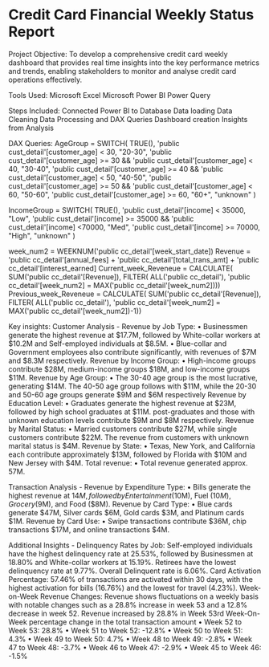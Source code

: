 # Credit Card Financial Weekly Status Report

Project Objective: 
To develop a comprehensive credit card weekly dashboard that provides real time insights into the key performance metrics and trends, enabling stakeholders to monitor and analyse credit card operations effectively. 

Tools Used:
Microsoft Excel 
Microsoft Power BI
Power Query

Steps Included:
Connected Power BI to Database
Data loading
Data Cleaning
Data Processing and DAX Queries
Dashboard creation
Insights from Analysis

DAX Queries:
AgeGroup = SWITCH(
TRUE(),
'public cust_detail'[customer_age] < 30, "20-30",
'public cust_detail'[customer_age] >= 30 && 'public cust_detail'[customer_age] < 40, "30-40",
'public cust_detail'[customer_age] >= 40 && 'public cust_detail'[customer_age] < 50, "40-50",
'public cust_detail'[customer_age] >= 50 && 'public cust_detail'[customer_age] < 60, "50-60",
'public cust_detail'[customer_age] >= 60, "60+",
"unknown"
)

IncomeGroup = SWITCH(
TRUE(),
'public cust_detail'[income] < 35000, "Low",
'public cust_detail'[income] >= 35000 && 'public cust_detail'[income] <70000, "Med",
'public cust_detail'[income] >= 70000, "High",
"unknown"
)

week_num2 = WEEKNUM('public cc_detail'[week_start_date])
Revenue = 'public cc_detail'[annual_fees] + 'public cc_detail'[total_trans_amt] + 'public cc_detail'[interest_earned]
Current_week_Reveneue = CALCULATE(
SUM('public cc_detail'[Revenue]),
FILTER(
ALL('public cc_detail'),
'public cc_detail'[week_num2] = MAX('public cc_detail'[week_num2])))
Previous_week_Reveneue = CALCULATE(
SUM('public cc_detail'[Revenue]),
FILTER(
ALL('public cc_detail'),
'public cc_detail'[week_num2] = MAX('public cc_detail'[week_num2])-1))

Key insights:
Customer Analysis -
Revenue by Job Type:
•	Businessmen generate the highest revenue at $17.7M, followed by White-collar workers at $10.2M and Self-employed individuals at $8.5M.
•	Blue-collar and Government employees also contribute significantly, with revenues of $7M and $8.3M respectively.
Revenue by Income Group:
•	High-income groups contribute $28M, medium-income groups $18M, and low-income groups $11M.
Revenue by Age Group:
•	The 30-40 age group is the most lucrative, generating $14M. The 40-50 age group follows with $11M, while the 20-30 and 50-60 age groups generate $9M and $6M respectively
Revenue by Education Level:
•	Graduates generate the highest revenue at $23M, followed by high school graduates at $11M. post-graduates and those with unknown education levels contribute $9M and $8M respectively.
Revenue by Marital Status:
•	Married customers contribute $27M, while single customers contribute $22M. The revenue from customers with unknown marital status is $4M.
Revenue by State:
•	Texas, New York, and California each contribute approximately $13M, followed by Florida with $10M and New Jersey with $4M.
Total revenue:
•	Total revenue generated approx. 57M.

Transaction Analysis -
Revenue by Expenditure Type:
•	Bills generate the highest revenue at $14M, followed by Entertainment ($10M), Fuel ($10M), Grocery ($9M), and Food ($8M).
Revenue by Card Type:
•	Blue cards generate $47M, Silver cards $6M, Gold cards $3M, and Platinum cards $1M.
Revenue by Card Use:
•	Swipe transactions contribute $36M, chip transactions $17M, and online transactions $4M.

Additional Insights -
Delinquency Rates by Job:
Self-employed individuals have the highest delinquency rate at 25.53%, followed by Businessmen at 18.80% and White-collar workers at 15.19%. Retirees have the lowest delinquency rate at 9.77%.
Overall Delinquent rate is 6.06%.
Card Activation Percentage:
57.46% of transactions are activated within 30 days, with the highest activation for bills (16.76%) and the lowest for travel (4.23%).
Week-on-Week Revenue Changes:
Revenue shows fluctuations on a weekly basis with notable changes such as a 28.8% increase in week 53 and a 12.8% decrease in week 52.
Revenue increased by 28.8% in Week 53rd
Week-On-Week percentage change in the total transaction amount
             • Week 52 to Week 53: 28.8%
             • Week 51 to Week 52: -12.8%
             • Week 50 to Week 51: 4.3%
             • Week 49 to Week 50: 4.7%
             • Week 48 to Week 49: -2.8%
             • Week 47 to Week 48: -3.7%
             • Week 46 to Week 47: -2.9%
             • Week 45 to Week 46: -1.5%








